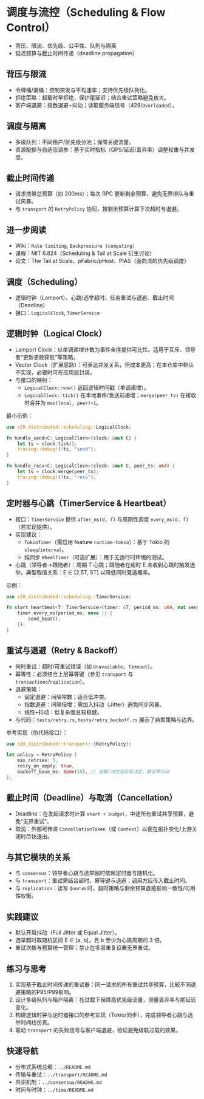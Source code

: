 # 调度与流控（Scheduling & Flow Control）

- 背压、限流、优先级、公平性、队列与隔离
- 延迟预算与截止时间传递（deadline propagation）

## 背压与限流

- 令牌桶/漏桶：控制突发与平均速率；支持优先级队列化。
- 拒绝策略：超载时早拒绝，保护尾延迟；结合重试策略避免放大。
- 客户端退避：指数退避+抖动；读取服务端信号（429/`Overloaded`）。

## 调度与隔离

- 多级队列：不同租户/优先级分池；保障关键流量。
- 资源配额与自适应调参：基于实时指标（QPS/延迟/丢弃率）调整权重与并发度。

## 截止时间传递

- 请求携带总预算（如 200ms）；每次 RPC 更新剩余预算，避免无界排队与重试风暴。
- 与 `transport` 的 `RetryPolicy` 协同，按剩余预算计算下次超时与退避。

## 进一步阅读

- Wiki：`Rate limiting`, `Backpressure (computing)`
- 课程：MIT 6.824（Scheduling & Tail at Scale 衍生讨论）
- 论文：The Tail at Scale、pFabric/pHost、PIAS（面向流的优先级调度）

## 调度（Scheduling）

- 逻辑时钟（Lamport）、心跳/选举超时、任务重试与退避、截止时间（Deadline）
- 接口：`LogicalClock`, `TimerService`

## 逻辑时钟（Logical Clock）

- Lamport Clock：以单调递增计数为事件全序提供可比性。适用于互斥、领导者“更新更晚获胜”等策略。
- Vector Clock（扩展思路）：可表达并发关系，但成本更高；在本仓库中默认不实现，必要时可在应用层封装。
- 与接口的映射：
  - `LogicalClock::now()` 返回逻辑时间戳（单调递增）。
  - `LogicalClock::tick()` 在本地事件/发送前递增；`merge(peer_ts)` 在接收时合并为 `max(local, peer)+1`。

最小示例：

```rust
use c20_distributed::scheduling::LogicalClock;

fn handle_send<C: LogicalClock>(clock: &mut C) {
    let ts = clock.tick();
    tracing::debug!(?ts, "send");
}

fn handle_recv<C: LogicalClock>(clock: &mut C, peer_ts: u64) {
    let ts = clock.merge(peer_ts);
    tracing::debug!(?ts, "recv");
}
```

## 定时器与心跳（TimerService & Heartbeat）

- 接口：`TimerService` 提供 `after_ms(d, f)` 与周期性调度 `every_ms(d, f)`（若实现提供）。
- 实现建议：
  - `TokioTimer`（需启用 feature `runtime-tokio`）：基于 Tokio 的 `sleep`/`interval`。
  - 纯同步 `WheelTimer`（可选扩展）：用于无运行时环境的测试。
- 心跳（领导者→跟随者）：周期 T 心跳；跟随者在超时 E 未收到心跳时触发选举。典型取值关系：E ∈ [2.5T, 5T] 以降低同时竞选概率。

示例：

```rust
use c20_distributed::scheduling::TimerService;

fn start_heartbeat<T: TimerService>(timer: &T, period_ms: u64, mut send_beat: impl FnMut() + Send + 'static) {
    timer.every_ms(period_ms, move || {
        send_beat();
    });
}
```

## 重试与退避（Retry & Backoff）

- 何时重试：超时/可重试错误（如 `Unavailable`、`Timeout`）。
- 幂等性：必须结合上层幂等键（参见 `transport` 与 `transactions`/`replication`）。
- 退避策略：
  - 固定退避：间隔常数；适合低冲突。
  - 指数退避：间隔倍增；需加入抖动（Jitter）避免同步风暴。
  - 线性+抖动：低复杂度且较稳健。
- 与代码：`tests/retry.rs`, `tests/retry_backoff.rs` 展示了典型策略与边界。

参考实现（伪代码接口）：

```rust
use c20_distributed::transport::{RetryPolicy};

let policy = RetryPolicy {
    max_retries: 5,
    retry_on_empty: true,
    backoff_base_ms: Some(10), // 指数/线性由实现决定，建议带抖动
};
```

## 截止时间（Deadline）与取消（Cancellation）

- Deadline：在发起请求时计算 `start + budget`，中途所有重试共享预算，避免“无界重试”。
- 取消：外部可传递 `CancellationToken`（或 `Context`）以便在拓扑变化/上游关闭时尽快退出。

## 与其它模块的关系

- 与 `consensus`：领导者心跳与选举超时依赖定时器与随机化。
- 与 `transport`：重试需结合超时、幂等键与退避；调用方应传入截止时间。
- 与 `replication`：读写 `Quorum` 时，超时策略与剩余预算直接影响一致性/可用性权衡。

## 实践建议

- 默认开启抖动（Full Jitter 或 Equal Jitter）。
- 选举超时取随机区间 E ∈ [a, b]，且 b 至少为心跳周期的 3 倍。
- 重试次数与预算统一管理；禁止在多层重复设置无界重试。

## 练习与思考

1. 实现基于截止时间传递的重试器：同一请求的所有重试共享预算，比较不同退避策略的P95/P99影响。
2. 设计多级队列与租户隔离：在过载下保障高优先级流量，测量丢弃率与尾延迟变化。
3. 构建逻辑时钟与定时器接口的参考实现（Tokio/同步），完成领导者心跳与选举时间线仿真。
4. 联动 `transport` 的失败信号与客户端退避，验证避免级联过载的效果。

## 快速导航

- 分布式系统总纲：`../README.md`
- 传输与重试：`../transport/README.md`
- 共识机制：`../consensus/README.md`
- 时间与时钟：`../time/README.md`

